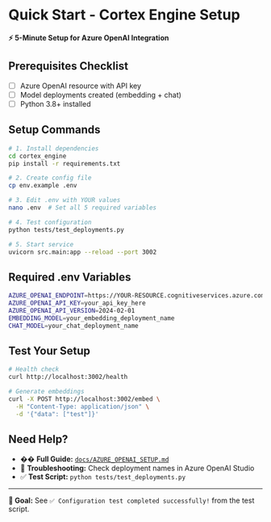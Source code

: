# Quick Start - Cortex Engine Setup

**⚡ 5-Minute Setup for Azure OpenAI Integration**

## Prerequisites Checklist

- [ ] Azure OpenAI resource with API key
- [ ] Model deployments created (embedding + chat)
- [ ] Python 3.8+ installed

## Setup Commands

```bash
# 1. Install dependencies
cd cortex_engine
pip install -r requirements.txt

# 2. Create config file
cp env.example .env

# 3. Edit .env with YOUR values
nano .env  # Set all 5 required variables

# 4. Test configuration
python tests/test_deployments.py

# 5. Start service
uvicorn src.main:app --reload --port 3002
```

## Required .env Variables

```bash
AZURE_OPENAI_ENDPOINT=https://YOUR-RESOURCE.cognitiveservices.azure.com/
AZURE_OPENAI_API_KEY=your_api_key_here
AZURE_OPENAI_API_VERSION=2024-02-01
EMBEDDING_MODEL=your_embedding_deployment_name
CHAT_MODEL=your_chat_deployment_name
```

## Test Your Setup

```bash
# Health check
curl http://localhost:3002/health

# Generate embeddings
curl -X POST http://localhost:3002/embed \
  -H "Content-Type: application/json" \
  -d '{"data": ["test"]}'
```

## Need Help?

- �� **Full Guide:** [`docs/AZURE_OPENAI_SETUP.md`](./AZURE_OPENAI_SETUP.md)
- 🔧 **Troubleshooting:** Check deployment names in Azure OpenAI Studio
- ✅ **Test Script:** `python tests/test_deployments.py`

---

**🎯 Goal:** See `✅ Configuration test completed successfully!` from the test script.
